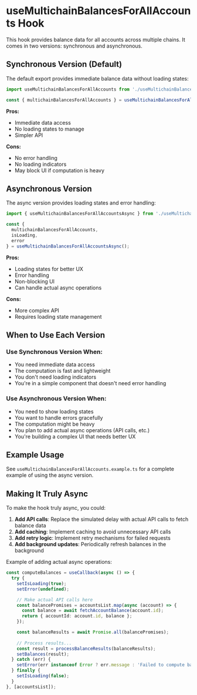 # useMultichainBalancesForAllAccounts Hook

This hook provides balance data for all accounts across multiple chains. It comes in two versions: synchronous and asynchronous.

## Synchronous Version (Default)

The default export provides immediate balance data without loading states:

```typescript
import useMultichainBalancesForAllAccounts from './useMultichainBalancesForAllAccounts';

const { multichainBalancesForAllAccounts } = useMultichainBalancesForAllAccounts();
```

**Pros:**
- Immediate data access
- No loading states to manage
- Simpler API

**Cons:**
- No error handling
- No loading indicators
- May block UI if computation is heavy

## Asynchronous Version

The async version provides loading states and error handling:

```typescript
import { useMultichainBalancesForAllAccountsAsync } from './useMultichainBalancesForAllAccounts';

const { 
  multichainBalancesForAllAccounts, 
  isLoading, 
  error 
} = useMultichainBalancesForAllAccountsAsync();
```

**Pros:**
- Loading states for better UX
- Error handling
- Non-blocking UI
- Can handle actual async operations

**Cons:**
- More complex API
- Requires loading state management

## When to Use Each Version

### Use Synchronous Version When:
- You need immediate data access
- The computation is fast and lightweight
- You don't need loading indicators
- You're in a simple component that doesn't need error handling

### Use Asynchronous Version When:
- You need to show loading states
- You want to handle errors gracefully
- The computation might be heavy
- You plan to add actual async operations (API calls, etc.)
- You're building a complex UI that needs better UX

## Example Usage

See `useMultichainBalancesForAllAccounts.example.ts` for a complete example of using the async version.

## Making It Truly Async

To make the hook truly async, you could:

1. **Add API calls**: Replace the simulated delay with actual API calls to fetch balance data
2. **Add caching**: Implement caching to avoid unnecessary API calls
3. **Add retry logic**: Implement retry mechanisms for failed requests
4. **Add background updates**: Periodically refresh balances in the background

Example of adding actual async operations:

```typescript
const computeBalances = useCallback(async () => {
  try {
    setIsLoading(true);
    setError(undefined);

    // Make actual API calls here
    const balancePromises = accountsList.map(async (account) => {
      const balance = await fetchAccountBalance(account.id);
      return { accountId: account.id, balance };
    });

    const balanceResults = await Promise.all(balancePromises);
    
    // Process results...
    const result = processBalanceResults(balanceResults);
    setBalances(result);
  } catch (err) {
    setError(err instanceof Error ? err.message : 'Failed to compute balances');
  } finally {
    setIsLoading(false);
  }
}, [accountsList]);
``` 
